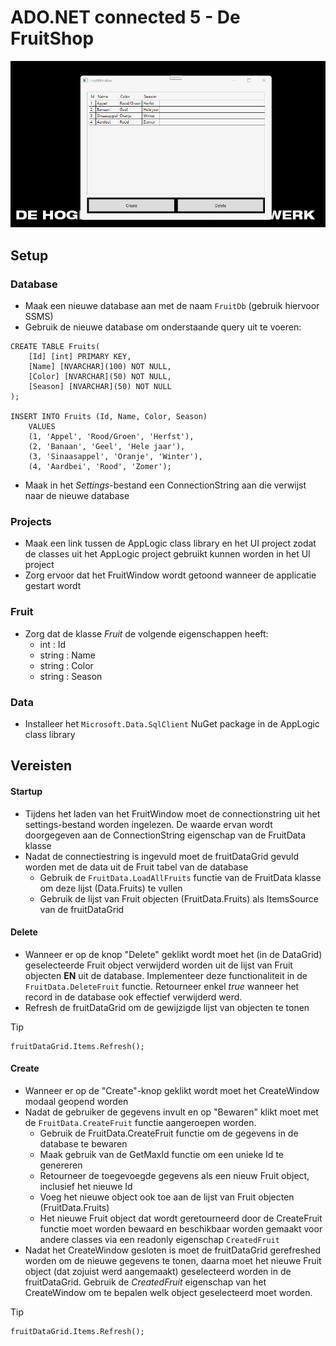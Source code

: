 # ADO.NET connected 5 - De FruitShop

![FruitShop](./media/fruitshop.gif)

## Setup
### Database
- Maak een nieuwe database aan met de naam ```FruitDb``` (gebruik hiervoor SSMS)
- Gebruik de nieuwe database om onderstaande query uit te voeren:
```
CREATE TABLE Fruits(
	[Id] [int] PRIMARY KEY,
	[Name] [NVARCHAR](100) NOT NULL,
	[Color] [NVARCHAR](50) NOT NULL,
	[Season] [NVARCHAR](50) NOT NULL
);

INSERT INTO Fruits (Id, Name, Color, Season)
	VALUES
	(1, 'Appel', 'Rood/Groen', 'Herfst'),
	(2, 'Banaan', 'Geel', 'Hele jaar'),
	(3, 'Sinaasappel', 'Oranje', 'Winter'),
	(4, 'Aardbei', 'Rood', 'Zomer');
```
- Maak in het *Settings*-bestand een ConnectionString aan die verwijst naar de nieuwe database

### Projects
- Maak een link tussen de AppLogic class library en het UI project zodat de classes uit het AppLogic project gebruikt kunnen worden in het UI project
- Zorg ervoor dat het FruitWindow wordt getoond wanneer de applicatie gestart wordt

### Fruit
- Zorg dat de klasse *Fruit* de volgende eigenschappen heeft:
	- int : Id
	- string : Name
	- string : Color
	- string : Season

### Data
- Installeer het ```Microsoft.Data.SqlClient``` NuGet package in de AppLogic class library

## Vereisten
#### Startup
- Tijdens het laden van het FruitWindow moet de connectionstring uit het settings-bestand worden ingelezen. De waarde ervan wordt doorgegeven aan de ConnectionString eigenschap van de FruitData klasse
- Nadat de connectiestring is ingevuld moet de fruitDataGrid gevuld worden met de data uit de Fruit tabel van de database
	- Gebruik de ```FruitData.LoadAllFruits``` functie van de FruitData klasse om deze lijst (Data.Fruits) te vullen
	- Gebruik de lijst van Fruit objecten (FruitData.Fruits) als ItemsSource van de fruitDataGrid

#### Delete
- Wanneer er op de knop "Delete" geklikt wordt moet het (in de DataGrid) geselecteerde Fruit object verwijderd worden uit de lijst van Fruit objecten **EN** uit de database. Implementeer deze functionaliteit in de ```FruitData.DeleteFruit``` functie. Retourneer enkel *true* wanneer het record in de database ook effectief verwijderd werd.
- Refresh de fruitDataGrid om de gewijzigde lijst van objecten te tonen
> [!TIP]
> ```
> fruitDataGrid.Items.Refresh();
> ```

#### Create
- Wanneer er op de "Create"-knop geklikt wordt moet het CreateWindow modaal geopend worden
- Nadat de gebruiker de gegevens invult en op "Bewaren" klikt moet met de ```FruitData.CreateFruit``` functie aangeroepen worden.
	- Gebruik de FruitData.CreateFruit functie om de gegevens in de database te bewaren
	- Maak gebruik van de GetMaxId functie om een unieke Id te genereren 
	- Retourneer de toegevoegde gegevens als een nieuw Fruit object, inclusief het nieuwe Id
	- Voeg het nieuwe object ook toe aan de lijst van Fruit objecten (FruitData.Fruits) 
	- Het nieuwe Fruit object dat wordt geretourneerd door de CreateFruit functie moet worden bewaard en beschikbaar worden gemaakt voor andere classes via een readonly eigenschap ```CreatedFruit```
- Nadat het CreateWindow gesloten is moet de fruitDataGrid gerefreshed worden om de nieuwe gegevens te tonen, daarna moet het nieuwe Fruit object (dat zojuist werd aangemaakt) geselecteerd worden in de fruitDataGrid. Gebruik de *CreatedFruit* eigenschap van het CreateWindow om te bepalen welk object geselecteerd moet worden.
> [!TIP]
> ```
> fruitDataGrid.Items.Refresh();
> ```

